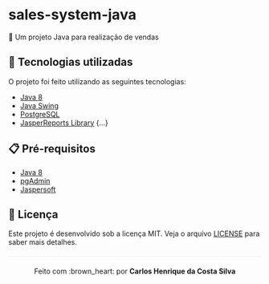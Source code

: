 # sales-system-java
:gift: Um projeto Java para realização de vendas

## :rocket: Tecnologias utilizadas  

O projeto foi feito utilizando as seguintes tecnologias:

- [Java 8](https://www.java.com/pt_BR/download/faq/java8.xml)
- [Java Swing](https://docs.oracle.com/javase/tutorial/uiswing/)
- [PostgreSQL](https://www.postgresql.org/)
- [JasperReports Library](https://mvnrepository.com/artifact/net.sf.jasperreports/jasperreports/)
{...}

## :clipboard: Pré-requisitos

- [Java 8](https://www.java.com/pt_BR/download/faq/java8.xml)
- [pgAdmin](https://www.pgadmin.org/)
- [Jaspersoft](https://www.jaspersoft.com/)

## :page_facing_up: Licença 
Este projeto é desenvolvido sob a licença MIT. Veja o arquivo [LICENSE](LICENSE.md) para saber mais detalhes.

<p align="center" style="margin-top: 20px; border-top: 1px solid #eee; padding-top: 20px;">Feito com :brown_heart: por <strong> Carlos Henrique da Costa Silva </strong> </p>
